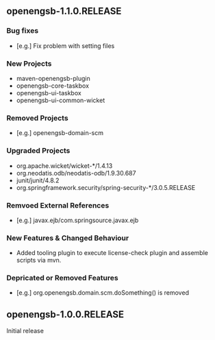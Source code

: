 openengsb-1.1.0.RELEASE
-----------------------

### Bug fixes
  * [e.g.] Fix problem with setting files

### New Projects
  * maven-openengsb-plugin
  * openengsb-core-taskbox
  * openengsb-ui-taskbox
  * openengsb-ui-common-wicket

### Removed Projects
  * [e.g.] openengsb-domain-scm

### Upgraded Projects
 * org.apache.wicket/wicket-*/1.4.13
 * org.neodatis.odb/neodatis-odb/1.9.30.687
 * junit/junit/4.8.2
 * org.springframework.security/spring-security-*/3.0.5.RELEASE

### Remvoed External References
  * [e.g.] javax.ejb/com.springsource.javax.ejb

### New Features & Changed Behaviour
  * Added tooling plugin to execute license-check plugin and assemble scripts via mvn.

### Depricated or Removed Features
  * [e.g.] org.openengsb.domain.scm.doSomething() is removed

openengsb-1.0.0.RELEASE
-----------------------

Initial release

